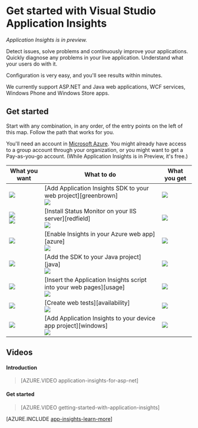 <properties 
	pageTitle="Get started with Application Insights" 
	description="Analyze usage, availability and performance of your on-premises or Microsoft Azure web application with Application Insights." 
	services="application-insights" 
    documentationCenter=""
	authors="alancameronwills" 
	manager="keboyd"/>

<tags 
	ms.service="application-insights" 
	ms.workload="tbd" 
	ms.tgt_pltfrm="ibiza" 
	ms.devlang="na" 
	ms.topic="article" 
	ms.date="03/11/2015" 
	ms.author="awills"/>

# Get started with Visual Studio Application Insights

*Application Insights is in preview.*

Detect issues, solve problems and continuously improve your applications. Quickly diagnose any problems in your live application. Understand what your users do with it.

Configuration is very easy, and you'll see results within minutes.

We currently support ASP.NET and Java web applications, WCF services, Windows Phone and Windows Store apps.

## Get started

Start with any combination, in any order, of the entry points on the left of this map. Follow the path that works for you.

You'll need an account in [Microsoft Azure](http://azure.com). You might already have access to a group account through your organization, or you might want to get a Pay-as-you-go account. (While Application Insights is in Preview, it's free.)

What you want | What to do  | What you get
---|---|---
<a href="app-insights-start-monitoring-app-health-usage.md">![](./media/appinsights/appinsights-gs-i-01-perf.png)</a>|[Add Application Insights SDK to your web project][greenbrown]<br/>![](./media/appinsights/appinsights-00arrow.png)  | <a href="app-insights-start-monitoring-app-health-usage.md">![](./media/appinsights/appinsights-gs-r-01-perf.png)</a>
<a href="app-insights-monitor-performance-live-website-now.md">![](./media/appinsights/appinsights-gs-i-04-red2.png)</a><br/><a href="app-insights-monitor-performance-live-website-now.md">![](./media/appinsights/appinsights-gs-i-03-red.png)</a>|[Install Status Monitor on your IIS server][redfield]<br/>![](./media/appinsights/appinsights-00arrow.png) | <a href="app-insights-monitor-performance-live-website-now.md">![](./media/appinsights/appinsights-gs-r-03-red.png)</a>
<a href="insights-perf-analytics.md">![](./media/appinsights/appinsights-gs-i-10-azure.png)</a>|[Enable Insights in your Azure web app][azure]<br/>![](./media/appinsights/appinsights-00arrow.png)  | <a href="insights-perf-analytics.md">![](./media/appinsights/appinsights-gs-r-03-red.png)</a>
<a href="app-insights-java-get-started.md">![](./media/appinsights/appinsights-gs-i-11-java.png)</a>|[Add the SDK to your Java project][java]<br/>![](./media/appinsights/appinsights-00arrow.png)  | <a href="app-insights-java-get-started.md">![](./media/appinsights/appinsights-gs-r-10-java.png)</a>
<a href="app-insights-web-track-usage.md">![](./media/appinsights/appinsights-gs-i-02-usage.png)</a>|[Insert the Application Insights script into your web pages][usage]<br/>![](./media/appinsights/appinsights-00arrow.png)  | <a href="app-insights-web-track-usage.md">![](./media/appinsights/appinsights-gs-r-02-usage.png)</a>
<a href="app-insights-monitor-web-app-availability.md">![](./media/appinsights/appinsights-gs-i-05-avail.png)</a>|[Create web tests][availability]<br/>![](./media/appinsights/appinsights-00arrow.png) | <a href="app-insights-monitor-web-app-availability.md">![](./media/appinsights/appinsights-gs-r-05-avail.png)</a>
<a href="app-insights-windows-get-started.md">![](./media/appinsights/appinsights-gs-i-06-device.png)</a>|[Add Application Insights to your device app project][windows]<br/>![](./media/appinsights/appinsights-00arrow.png) | <a href="app-insights-windows-get-started.md">![](./media/appinsights/appinsights-gs-r-06-device.png)</a>



## <a name="video"></a>Videos

#### Introduction

> [AZURE.VIDEO application-insights-for-asp-net]

#### Get started

> [AZURE.VIDEO getting-started-with-application-insights]




[AZURE.INCLUDE [app-insights-learn-more](../includes/app-insights-learn-more.md)]


